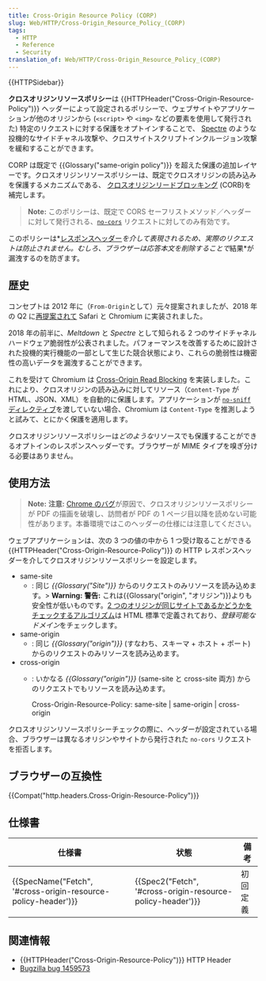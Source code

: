 ```yaml
---
title: Cross-Origin Resource Policy (CORP)
slug: Web/HTTP/Cross-Origin_Resource_Policy_(CORP)
tags:
  - HTTP
  - Reference
  - Security
translation_of: Web/HTTP/Cross-Origin_Resource_Policy_(CORP)
---
```

{{HTTPSidebar}}

**クロスオリジンリソースポリシー**は {{HTTPHeader("Cross-Origin-Resource-Policy")}} ヘッダーによって設定されるポリシーで、ウェブサイトやアプリケーションが他のオリジンから (`<script>` や `<img>` などの要素を使用して発行された) 特定のリクエストに対する保護をオプトインすることで、 [Spectre](https://ja.wikipedia.org/wiki/Spectre) のような投機的なサイドチャネル攻撃や、クロスサイトスクリプトインクルージョン攻撃を緩和することができます。

CORP は既定で {{Glossary("same-origin policy")}} を超えた保護の追加レイヤーです。クロスオリジンリソースポリシーは、既定でクロスオリジンの読み込みを保護するメカニズムである、 [クロスオリジンリードブロッキング](https://fetch.spec.whatwg.org/#corb) (CORB)を補完します。

> **Note:** このポリシーは、既定で CORS セーフリストメソッド／ヘッダーに対して発行される、[`no-cors`](https://fetch.spec.whatwg.org/#concept-request-mode) リクエストに対してのみ有効です。

このポリシーは*[レスポンスヘッダー](/ja/docs/Glossary/Response_header)*を介して表現されるため、実際のリクエストは防止されません。むしろ、ブラウザーは応答本文を削除することで*結果*が漏洩するのを防ぎます。

## 歴史

コンセプトは 2012 年に（`From-Origin`として）元々提案されましたが、2018 年の Q2 に[再提案されて](https://github.com/whatwg/fetch/issues/687) Safari と Chromium に実装されました。

2018 年の前半に、_Meltdown_ と _Spectre_ として知られる 2 つのサイドチャネルハードウェア脆弱性が公表されました。パフォーマンスを改善するために設計された投機的実行機能の一部として生じた競合状態により、これらの脆弱性は機密性の高いデータを漏洩することができます。

これを受けて Chromium は [Cross-Origin Read Blocking](https://fetch.spec.whatwg.org/#corb) を実装しました。これにより、クロスオリジンの読み込みに対してリソース（`Content-Type` が HTML、JSON、XML）を自動的に保護します。アプリケーションが [`no-sniff` ディレクティブ](/ja/docs/Web/HTTP/Headers/X-Content-Type-Options)を渡していない場合、Chromium は `Content-Type` を推測しようと試みて、とにかく保護を適用します。

クロスオリジンリソースポリシーは*どのような*リソースでも保護することができるオプトインのレスポンスヘッダーです。ブラウザーが MIME タイプを嗅ぎ分ける必要はありません。

## 使用方法

> **Note:** **注意:** [Chrome のバグ](https://bugs.chromium.org/p/chromium/issues/detail?id=1074261)が原因で、クロスオリジンリソースポリシーが PDF の描画を破壊し、訪問者が PDF の 1 ページ目以降を読めない可能性があります。本番環境ではこのヘッダーの仕様には注意してください。

ウェブアプリケーションは、次の 3 つの値の中から 1 つ受け取ることができる {{HTTPHeader("Cross-Origin-Resource-Policy")}} の HTTP レスポンスヘッダーを介してクロスオリジンリソースポリシーを設定します。

- same-site
  - : 同じ _{{Glossary("Site")}}_ からのリクエストのみリソースを読み込めます。> **Warning:** **警告:** これは{{Glossary("origin", "オリジン")}}よりも安全性が低いものです。[2 つのオリジンが同じサイトであるかどうかをチェックするアルゴリズム](https://html.spec.whatwg.org/multipage/origin.html#same-site)は HTML 標準で定義されており、*登録可能なドメイン*をチェックします。
- same-origin
  - : 同じ _{{Glossary("origin")}}_ (すなわち、スキーマ + ホスト + ポート) からのリクエストのみリソースを読み込めます。
- cross-origin
  - : いかなる _{{Glossary("origin")}}_ (same-site と cross-site 両方) からのリクエストでもリソースを読み込めます。

    Cross-Origin-Resource-Policy: same-site | same-origin | cross-origin

クロスオリジンリソースポリシーチェックの際に、ヘッダーが設定されている場合、ブラウザーは異なるオリジンやサイトから発行された `no-cors` リクエストを拒否します。

## ブラウザーの互換性

{{Compat("http.headers.Cross-Origin-Resource-Policy")}}

## 仕様書

| 仕様書                                                                           | 状態                                                                         | 備考     |
| -------------------------------------------------------------------------------- | ---------------------------------------------------------------------------- | -------- |
| {{SpecName("Fetch", '#cross-origin-resource-policy-header')}} | {{Spec2("Fetch", '#cross-origin-resource-policy-header')}} | 初回定義 |

## 関連情報

- {{HTTPHeader("Cross-Origin-Resource-Policy")}} HTTP Header
- [Bugzilla bug 1459573](https://bugzilla.mozilla.org/show_bug.cgi?id=1459573)
